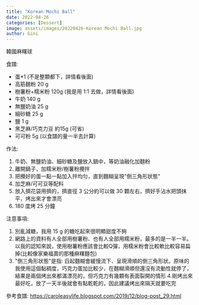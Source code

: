```yaml
---
title: "Korean Mochi Ball"
date: 2022-04-26
categories: [Dessert]
image: assets/images/20220426-Korean Mochi Ball.jpg
author: Gini
---
```

韓國麻糬球

食譜:
- 蛋*1 (不是整顆都下，詳情看後面)
- 高筋麵粉 20 g
- 樹薯粉+糯米粉 120g (我是用 1:1 去做，詳情看後面)
- 牛奶 140 g
- 無鹽奶油 25 g
- 細砂糖 25 g
- 鹽 1 g
- 黑芝麻/巧克力豆 約15g (可省)
- 可可粉 5g (以食譜的量一半去計算)

作法:
1. 牛奶、無鹽奶油、細砂糖及鹽放入鍋中，等奶油融化加麵粉
2. 離開鍋子，加糯米粉/樹薯粉攪拌
3. 把攪好的蛋一點一點加入拌均勻，直到麵糊呈現"倒三角形狀態"
4. 加芝麻/可可豆等配料
5. 放入擠花袋用擠的，擠直徑 3 公分約可以做 30 顆左右，擠好手沾水把頭抹平，烤出來才會漂亮
6. 180 度烤 25 分鐘

注意事項:
1. 別亂減糖，我用 15 g 的糖吃起來很明顯甜度不夠
2. 網路上的資料有人全部用樹薯粉、也有人全部用糯米粉，最多的是一半一半。以我的認知來說，使用樹薯粉應該會比較Q彈，用糯米粉會比較軟比較容易扁掉(比較像家樂福賣的那種麻糬麵包)
3. "倒三角形狀態"是指: 舀起麵糊會緩慢流下、呈現滑順的倒三角形狀。原味的我使用這個黏稠度，巧克力蛋加比較少，在麵糊滑順但還沒有流動性就停了，結果是兩個烤出來都滿漂亮的，但巧克力有幾顆有表面裂開的情形
4.剛烤出來最好吃，放了一天半後就會有點乾乾的，因此建議烤出來隔天就要吃完

參考食譜:
https://caroleasylife.blogspot.com/2019/12/blog-post_29.html
